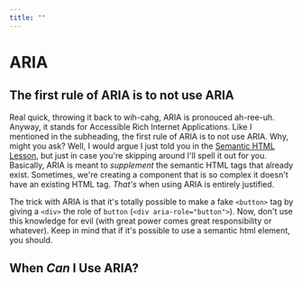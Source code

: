 ```yaml
---
title: ""
---
```


<!-- this site: http://developer.mozilla.org/en-US/docs/Web/Accessibility/ARIA is an incredible article about aria, and i want to amke sure i hit pretty much the same info, but with my own voice and structure. -->

# ARIA

<h2 class="subheading">The first rule of ARIA is to not use ARIA</h2>

<!-- how will a screen reader pronounce the phonetic spellings here? -->

Real quick, throwing it back to wih-cahg, ARIA is pronouced ah-ree-uh. Anyway, it stands for Accessible Rich Internet Applications. Like I mentioned in the subheading, the first rule of ARIA is to not use ARIA. Why, might you ask? Well, I would argue I just told you in the [Semantic HTML Lesson](/lessons/06_semantic-HTML), but just in case you're skipping around I'll spell it out for you. Basically, ARIA is meant to _supplement_ the semantic HTML tags that already exist. Sometimes, we're creating a component that is so complex it doesn't have an existing HTML tag. _That's_ when using ARIA is entirely justified.

The trick with ARIA is that it's totally possible to make a fake `<button>` tag by giving a `<div>` the role of `button` (`<div aria-role="button">`). Now, don't use this knowledge for evil (with great power comes great responsibility or whatever). Keep in mind that if it's possible to use a semantic html element, you should.

<!-- pretty sure i'm paraphrasing something here: Keep in mind that if it's possible to use a semantic html element, you should. i think it's a quote linked in that article i've got at the beginning of this file. get the actual quote and quote it here with the link for reference. -->
<!-- refine the spiderman quote joke -->
<!-- check my div aria role button syntax -->
<!-- list other examples after Sometimes, we're creating a component that is so complex it doesn't have an existing HTML tag.  -->
<!-- double check what ARIA stands for -->

## When _Can_ I Use ARIA?

<!-- mention this use case: Heads up: Just because something looks like a sidebar doesn’t mean it should be wrapped in <aside>. If it’s your main way of getting around, like a lesson menu (wink wink), use <nav> instead—and toss in an aria-label if you’ve got more than one. -->
<!-- wink wink joke because this site has a lesson menu. does that come across? -->
